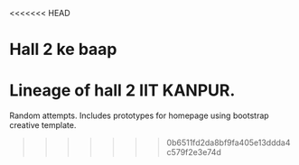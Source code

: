 <<<<<<< HEAD
# Hall 2 ke baap
Lineage of hall 2 IIT KANPUR.
=======
Random attempts.
Includes prototypes for homepage using bootstrap creative template.
>>>>>>> 0b6511fd2da8bf9fa405e13ddda4c579f2e3e74d
